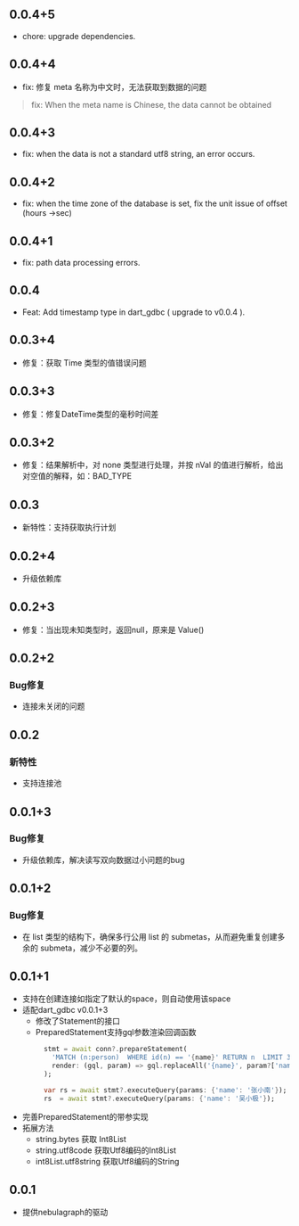 ## 0.0.4+5
- chore: upgrade dependencies.

## 0.0.4+4
- fix: 修复 meta 名称为中文时，无法获取到数据的问题
> fix: When the meta name is Chinese, the data cannot be obtained

## 0.0.4+3
- fix: when the data is not a standard utf8 string, an error occurs.

## 0.0.4+2
- fix: when the time zone of the database is set, fix the unit issue of offset (hours ->sec)

## 0.0.4+1
- fix: path data processing errors.

## 0.0.4
- Feat: Add timestamp type in dart_gdbc ( upgrade to v0.0.4 ).

## 0.0.3+4
- 修复：获取 Time 类型的值错误问题

## 0.0.3+3
- 修复：修复DateTime类型的毫秒时间差

## 0.0.3+2
- 修复：结果解析中，对 none 类型进行处理，并按 nVal 的值进行解析，给出对空值的解释，如：BAD_TYPE

## 0.0.3
- 新特性：支持获取执行计划

## 0.0.2+4
- 升级依赖库

## 0.0.2+3
- 修复：当出现未知类型时，返回null，原来是 Value() 

## 0.0.2+2
### Bug修复
- 连接未关闭的问题

## 0.0.2
### 新特性
- 支持连接池

## 0.0.1+3
### Bug修复
- 升级依赖库，解决读写双向数据过小问题的bug

## 0.0.1+2
### Bug修复
- 在 list 类型的结构下，确保多行公用 list 的 submetas，从而避免重复创建多余的 submeta，减少不必要的列。


## 0.0.1+1
- 支持在创建连接如指定了默认的space，则自动使用该space
- 适配dart_gdbc v0.0.1+3
  - 修改了Statement的接口
  - PreparedStatement支持gql参数渲染回调函数
    ```dart
      stmt = await conn?.prepareStatement(
        'MATCH (n:person)  WHERE id(n) == '{name}' RETURN n  LIMIT 30',
        render: (gql, param) => gql.replaceAll('{name}', param?['name']), // 可以自行指定顺手的字符串模板来替换
      );

      var rs = await stmt?.executeQuery(params: {'name': '张小南'});
      rs  = await stmt?.executeQuery(params: {'name': '吴小极'});
    ```
- 完善PreparedStatement的带参实现
- 拓展方法
  - string.bytes 获取 Int8List
  - string.utf8code 获取Utf8编码的Int8List
  - int8List.utf8string 获取Utf8编码的String

## 0.0.1

- 提供nebulagraph的驱动